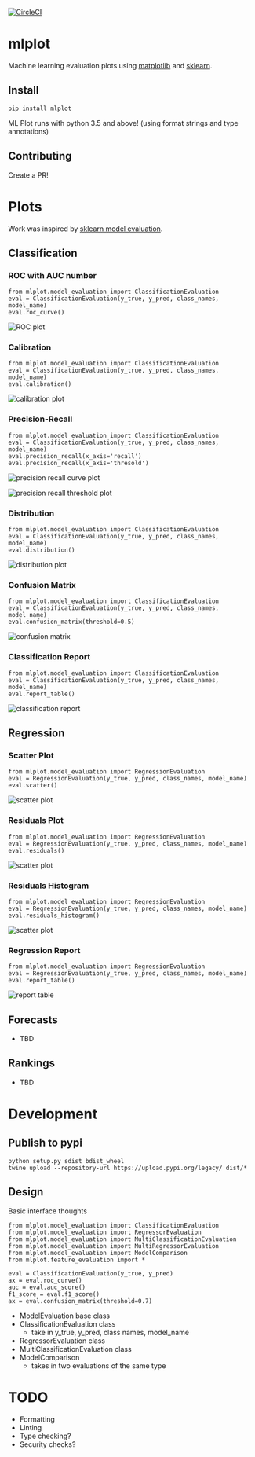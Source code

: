 [![CircleCI](https://circleci.com/gh/sbarton272/mlplot.svg?style=svg)](https://circleci.com/gh/sbarton272/mlplot)

# mlplot

Machine learning evaluation plots using [matplotlib](https://matplotlib.org/) and [sklearn](http://scikit-learn.org/).

## Install

```
pip install mlplot
```

ML Plot runs with python 3.5 and above! (using format strings and type annotations)

## Contributing

Create a PR!

# Plots

Work was inspired by [sklearn model evaluation](http://scikit-learn.org/stable/modules/model_evaluation.html).

## Classification

### ROC with AUC number

```
from mlplot.model_evaluation import ClassificationEvaluation
eval = ClassificationEvaluation(y_true, y_pred, class_names, model_name)
eval.roc_curve()
```

![ROC plot](https://raw.githubusercontent.com/sbarton272/mlplot/master/tests/output/tests.model_evaluation.test_classification.test_roc_curve.png)

### Calibration

```
from mlplot.model_evaluation import ClassificationEvaluation
eval = ClassificationEvaluation(y_true, y_pred, class_names, model_name)
eval.calibration()
```

![calibration plot](https://raw.githubusercontent.com/sbarton272/mlplot/master/tests/output/tests.model_evaluation.test_classification.test_calibration.png)

### Precision-Recall

```
from mlplot.model_evaluation import ClassificationEvaluation
eval = ClassificationEvaluation(y_true, y_pred, class_names, model_name)
eval.precision_recall(x_axis='recall')
eval.precision_recall(x_axis='thresold')
```

![precision recall curve plot](https://raw.githubusercontent.com/sbarton272/mlplot/master/tests/output/tests.model_evaluation.test_classification.test_precision_recall_regular.png)

![precision recall threshold plot](https://raw.githubusercontent.com/sbarton272/mlplot/master/tests/output/tests.model_evaluation.test_classification.test_precision_recall_threshold.png)

### Distribution

```
from mlplot.model_evaluation import ClassificationEvaluation
eval = ClassificationEvaluation(y_true, y_pred, class_names, model_name)
eval.distribution()
```

![distribution plot](https://raw.githubusercontent.com/sbarton272/mlplot/master/tests/output/tests.model_evaluation.test_classification.test_distribution.png)

### Confusion Matrix

```
from mlplot.model_evaluation import ClassificationEvaluation
eval = ClassificationEvaluation(y_true, y_pred, class_names, model_name)
eval.confusion_matrix(threshold=0.5)
```

![confusion matrix](https://raw.githubusercontent.com/sbarton272/mlplot/master/tests/output/tests.model_evaluation.test_classification.test_confusion_matrix.png)

### Classification Report

```
from mlplot.model_evaluation import ClassificationEvaluation
eval = ClassificationEvaluation(y_true, y_pred, class_names, model_name)
eval.report_table()
```

![classification report](https://raw.githubusercontent.com/sbarton272/mlplot/master/tests/output/tests.model_evaluation.test_classification.test_report_table.png)

## Regression

### Scatter Plot

```
from mlplot.model_evaluation import RegressionEvaluation
eval = RegressionEvaluation(y_true, y_pred, class_names, model_name)
eval.scatter()
```

![scatter plot](https://raw.githubusercontent.com/sbarton272/mlplot/master/tests/output/tests.evaluation.test_regression.test_scatter.png)

### Residuals Plot

```
from mlplot.model_evaluation import RegressionEvaluation
eval = RegressionEvaluation(y_true, y_pred, class_names, model_name)
eval.residuals()
```

![scatter plot](https://raw.githubusercontent.com/sbarton272/mlplot/master/tests/output/tests.evaluation.test_regression.test_residuals.png)

### Residuals Histogram

```
from mlplot.model_evaluation import RegressionEvaluation
eval = RegressionEvaluation(y_true, y_pred, class_names, model_name)
eval.residuals_histogram()
```

![scatter plot](https://raw.githubusercontent.com/sbarton272/mlplot/master/tests/output/tests.evaluation.test_regression.test_residuals_histogram.png)

### Regression Report

```
from mlplot.model_evaluation import RegressionEvaluation
eval = RegressionEvaluation(y_true, y_pred, class_names, model_name)
eval.report_table()
```

![report table](https://raw.githubusercontent.com/sbarton272/mlplot/master/tests/output/tests.evaluation.test_regression.test_report_table.png)

## Forecasts

- TBD

## Rankings

- TBD

# Development

## Publish to pypi

```
python setup.py sdist bdist_wheel
twine upload --repository-url https://upload.pypi.org/legacy/ dist/*
```

## Design

Basic interface thoughts
```
from mlplot.model_evaluation import ClassificationEvaluation
from mlplot.model_evaluation import RegressorEvaluation
from mlplot.model_evaluation import MultiClassificationEvaluation
from mlplot.model_evaluation import MultiRegressorEvaluation
from mlplot.model_evaluation import ModelComparison
from mlplot.feature_evaluation import *

eval = ClassificationEvaluation(y_true, y_pred)
ax = eval.roc_curve()
auc = eval.auc_score()
f1_score = eval.f1_score()
ax = eval.confusion_matrix(threshold=0.7)
```

- ModelEvaluation base class
- ClassificationEvaluation class
    - take in y_true, y_pred, class names, model_name
- RegressorEvaluation class
- MultiClassificationEvaluation class
- ModelComparison
    - takes in two evaluations of the same type

# TODO

- Formatting
- Linting
- Type checking?
- Security checks?
